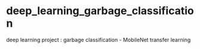 # deep_learning_garbage_classification
deep learning project : garbage classification - MobileNet transfer learning
